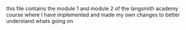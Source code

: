 this file contains the module 1 and module 2 of the langsmith academy course where I have implemented and made my own changes to better understand whats going on 
